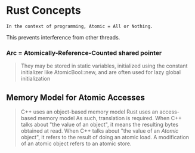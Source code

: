 # Rust Concepts
    In the context of programming, Atomic = All or Nothing.
This prevents interference from other threads.

### Arc = Atomically-Reference-Counted shared pointer
> They may be stored in static variables, initialized using the constant initializer like AtomicBool::new, and are often used for lazy global initialization

## Memory Model for Atomic Accesses
> C++ uses an object-based memory model
> Rust uses an access-based memory model
    As such, translation is required. When C++ talks about "the value of an object", it means the resulting bytes obtained at read. 
    When C++ talks about "the value of an _Atomic_ object", it refers to the result of doing an atomic load.
A modification of an atomic object refers to an atomic store.